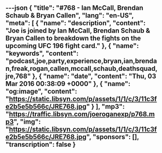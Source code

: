---json
{
  "title": "#768 - Ian McCall, Brendan Schaub & Bryan Callen",
  "lang": "en-US",
  "meta": [
    {
      "name": "description",
      "content": "Joe is joined by Ian McCall, Brendan Schaub & Bryan Callen to breakdown the fights on the upcoming UFC 196 fight card."
    },
    {
      "name": "keywords",
      "content": "podcast,joe,party,experience,bryan,ian,brendan,freak,rogan,callen,mccall,schaub,deathsquad,jre,768"
    },
    {
      "name": "date",
      "content": "Thu, 03 Mar 2016 00:38:09 +0000"
    },
    {
      "name": "og:image",
      "content": "https://static.libsyn.com/p/assets/1/1/c/3/11c3fe2b5e5b566c/JRE768.jpg"
    }
  ],
  "mp3": "https://traffic.libsyn.com/joeroganexp/p768.mp3",
  "img": "https://static.libsyn.com/p/assets/1/1/c/3/11c3fe2b5e5b566c/JRE768.jpg",
  "sponsors": [],
  "transcription": false
}
---
<episode-header />

<timemark seconds="0" />

<transcribe-call-to-action />

<episode-footer />